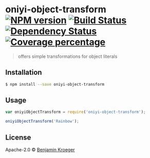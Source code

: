 # oniyi-object-transform [![NPM version][npm-image]][npm-url] [![Build Status][travis-image]][travis-url] [![Dependency Status][daviddm-image]][daviddm-url] [![Coverage percentage][coveralls-image]][coveralls-url]
> offers simple transformations for object literals

## Installation

```sh
$ npm install --save oniyi-object-transform
```

## Usage

```js
var oniyiObjectTransform = require('oniyi-object-transform');

oniyiObjectTransform('Rainbow');
```
## License

Apache-2.0 © [Benjamin Kroeger]()


[npm-image]: https://badge.fury.io/js/oniyi-object-transform.svg
[npm-url]: https://npmjs.org/package/oniyi-object-transform
[travis-image]: https://travis-ci.org/benkroeger/oniyi-object-transform.svg?branch=master
[travis-url]: https://travis-ci.org/benkroeger/oniyi-object-transform
[daviddm-image]: https://david-dm.org/benkroeger/oniyi-object-transform.svg?theme=shields.io
[daviddm-url]: https://david-dm.org/benkroeger/oniyi-object-transform
[coveralls-image]: https://coveralls.io/repos/benkroeger/oniyi-object-transform/badge.svg
[coveralls-url]: https://coveralls.io/r/benkroeger/oniyi-object-transform
